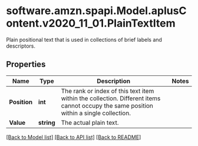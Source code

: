 # software.amzn.spapi.Model.aplusContent.v2020_11_01.PlainTextItem
Plain positional text that is used in collections of brief labels and descriptors.

## Properties

Name | Type | Description | Notes
------------ | ------------- | ------------- | -------------
**Position** | **int** | The rank or index of this text item within the collection. Different items cannot occupy the same position within a single collection. | 
**Value** | **string** | The actual plain text. | 

[[Back to Model list]](../README.md#documentation-for-models) [[Back to API list]](../README.md#documentation-for-api-endpoints) [[Back to README]](../README.md)

